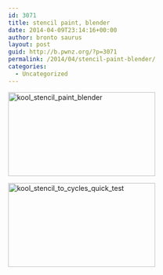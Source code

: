 ```yaml
---
id: 3071
title: stencil paint, blender
date: 2014-04-09T23:14:16+00:00
author: bronto saurus
layout: post
guid: http://b.pwnz.org/?p=3071
permalink: /2014/04/stencil-paint-blender/
categories:
  - Uncategorized
---
```

[<img src="http://b.pwnz.org/wp-content/uploads/2014/04/kool_stencil_paint_blender-300x171.png" alt="kool_stencil_paint_blender" width="300" height="171" class="alignleft size-medium wp-image-3073" />](http://b.pwnz.org/wp-content/uploads/2014/04/kool_stencil_paint_blender.png)

[<img src="http://b.pwnz.org/wp-content/uploads/2014/04/kool_stencil_to_cycles_quick_test-300x171.png" alt="kool_stencil_to_cycles_quick_test" width="300" height="171" class="alignleft size-medium wp-image-3072" />](http://b.pwnz.org/wp-content/uploads/2014/04/kool_stencil_to_cycles_quick_test.png)